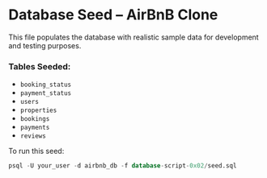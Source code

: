 # Database Seed – AirBnB Clone

This file populates the database with realistic sample data for development and testing purposes.

### Tables Seeded:
- `booking_status`
- `payment_status`
- `users`
- `properties`
- `bookings`
- `payments`
- `reviews`

To run this seed:
```sql
psql -U your_user -d airbnb_db -f database-script-0x02/seed.sql
